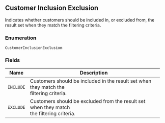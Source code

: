 ## Customer Inclusion Exclusion

Indicates whether customers should be included in, or excluded from,
the result set when they match the filtering criteria.

### Enumeration

`CustomerInclusionExclusion`

### Fields

| Name | Description |
|  --- | --- |
| `INCLUDE` | Customers should be included in the result set when they match the<br>filtering criteria. |
| `EXCLUDE` | Customers should be excluded from the result set when they match<br>the filtering criteria. |

